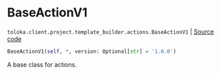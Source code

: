 # BaseActionV1
`toloka.client.project.template_builder.actions.BaseActionV1` | [Source code](https://github.com/Toloka/toloka-kit/blob/v1.2.1/src/client/project/template_builder/actions.py#L26)

```python
BaseActionV1(self, *, version: Optional[str] = '1.0.0')
```

A base class for actions.

